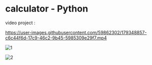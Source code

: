 # calculator - Python 

video project :

https://user-images.githubusercontent.com/59862302/179348857-c6c44f6d-17c9-46c2-9b45-5985309e29f7.mp4


![1](https://user-images.githubusercontent.com/59862302/174889408-e57210e1-58fd-4ee7-a1b4-b0f926f9a2e5.jpg)

![2](https://user-images.githubusercontent.com/59862302/174889428-64241daf-8594-415d-a1b2-808fbd905727.jpg)
